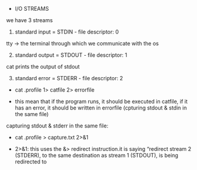 * I/O STREAMS

we have 3 streams

1. standard input = STDIN - file descriptor: 0

tty -> the terminal through which we communicate with the os

2. standard output = STDOUT - file descriptor: 1

cat prints the output of stdout

3. standard error = STDERR - file descriptor: 2

* cat .profile 1> catfile 2> errorfile
- this mean that if the program runs, it should be executed in catfile, if it has an error, it should be written in errorfile (cpturing stdout & stdin in the same file)

capturing stdout & stderr in the same file:
* cat .profile > capture.txt 2>&1
- 2>&1: this uses the &> redirect instruction.it is saying “redirect stream 2 (STDERR), to the same destination as stream 1 (STDOUT), is being redirected to
